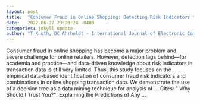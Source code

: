 ```yaml
---
layout: post
title:  "Consumer Fraud in Online Shopping: Detecting Risk Indicators through Data Mining"
date:   2022-06-27 23:23:24 -0400
categories: jekyll update
author: "T Knuth, DC Ahrholdt - International Journal of Electronic Commerce, 2022"
---
```

Consumer fraud in online shopping has become a major problem and severe challenge for online retailers. However, detection lags behind—for academia and practice—and data-driven knowledge about risk indicators in transaction data is still very limited. Thus, this study focuses on the empirical data-based identification of consumer fraud risk indicators and combinations in online shopping transaction data. We demonstrate the use of a decision tree as a data mining technique for analysis of …
Cites: ‪" Why Should I Trust You?": Explaining the Predictions of Any …‬  